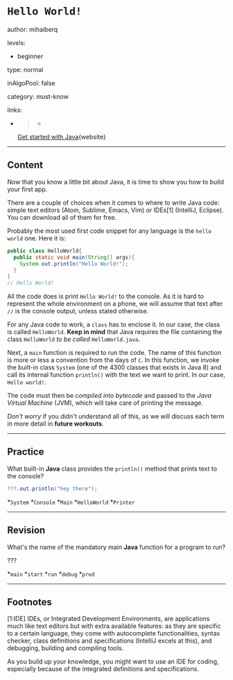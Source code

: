 # `Hello World!`
author: mihaiberq

levels:

  - beginner

type: normal

inAlgoPool: false

category: must-know

links:

  - >-
    [Get started with
    Java](https://docs.oracle.com/javase/tutorial/getStarted/cupojava/index.html){website}

---
## Content

Now that you know a little bit about Java, it is time to show you how to build your first app.

There are a couple of choices when it comes to where to write Java code: simple text editors (Atom, Sublime, Emacs, Vim) or IDEs[1] (IntelliJ, Eclipse). You can download all of them for free.

Probably the most used first code snippet for any language is the `hello world` one. Here it is:
```java
public class HelloWorld{
  public static void main(String[] args){
    System.out.println("Hello World!");
  }
}
// Hello World!
```

All the code does is print `Hello World!` to the console. As it is hard to represent the whole environment on a phone, we will assume that text after `//` is the console output, unless stated otherwise.

For any Java code to work, a `class` has to enclose it. In our case, the class is called `HelloWorld`. **Keep in mind** that Java requires the file containing the class `HelloWorld` *to be called* `HelloWorld.java`.

Next, a `main` function is required to run the code. The name of this function is more or less a convention from the days of `C`. In this function, we invoke the built-in class `System` (one of the 4300 classes that exists in Java 8) and call its internal function `println()` with the text we want to print. In our case, `Hello world!`.

The code must then be *compiled into bytecode* and passed to the *Java Virtual Machine* (JVM), which will take care of printing the message.

*Don't worry* if you didn't understand all of this, as we will discuss each term in more detail in **future workouts**.

---
## Practice

What built-in **Java** class provides the `println()` method that prints text to the console?

```java
???.out.println("hey there");
```

*`System`
*`Console`
*`Main`
*`HelloWorld`
*`Printer`

---
## Revision

What's the name of the mandatory main **Java** function for a program to run?

???

*`main`
*`start`
*`run`
*`debug`
*`prod`

---
## Footnotes

[1:IDE]
IDEs, or Integrated Development Environments, are applications much like text editors but with extra available features: as they are specific to a certain language, they come with autocomplete functionalities, syntax checker, class definitions and specifications (IntelliJ excels at this), and debugging, building and compiling tools.

As you build up your knowledge, you might want to use an IDE for coding, especially because of the integrated definitions and specifications.
